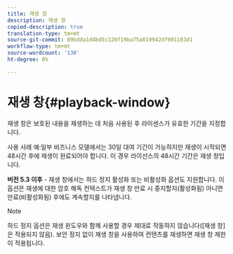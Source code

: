 ```yaml
---
title: 재생 창
description: 재생 창
copied-description: true
translation-type: tm+mt
source-git-commit: 89bdda1d4bd5c126f19ba75a819942df901183d1
workflow-type: tm+mt
source-wordcount: '138'
ht-degree: 0%

---
```



# 재생 창{#playback-window}

재생 창은 보호된 내용을 재생하는 데 처음 사용된 후 라이센스가 유효한 기간을 지정합니다.

사용 사례 예:일부 비즈니스 모델에서는 30일 대여 기간이 가능하지만 재생이 시작되면 48시간 후에 재생이 완료되어야 합니다. 이 경우 라이선스의 48시간 기간은 재생 창입니다.

**버전 5.3 이후**  - 재생 창에서는 하드 정지 활성화 또는 비활성화 옵션도 지원합니다. 이 옵션은 재생에 대한 암호 해독 컨텍스트가 재생 창 만료 시 중지할지(활성화됨) 아니면 만료(비활성화됨) 후에도 계속할지를 나타냅니다.

>[!NOTE]
>
>하드 정지 옵션은 재생 윈도우와 함께 사용할 경우 제대로 작동하지 않습니다([재생 창]은 적용되지 않음). 보안 정지 없이 재생 창을 사용하여 컨텐츠를 재생하면 재생 창 제한이 적용됩니다.

